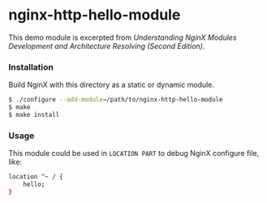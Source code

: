 # nginx-http-hello-module

This demo module is excerpted from 
_Understanding NginX Modules Development and Architecture Resolving (Second Edition)_.  

### Installation

Build NginX with this directory as a static or dynamic module.  

```bash
$ ./configure --add-module=/path/to/nginx-http-hello-module
$ make
$ make install
```

### Usage

This module could be used in `LOCATION PART` to debug NginX configure file, like:

```bash
location ^~ / {
    hello;
}
```
